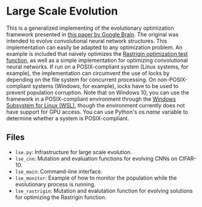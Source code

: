 # Large Scale Evolution

This is a generalized implementing of the evolutionary optimization framework presented in [this paper by Google Brain](https://arxiv.org/abs/1703.01041). The original was intended to evolve convolutional neural network structures. This implementation can easily be adapted to any optimization problem. An example is included that naively optimizes the [Rastrigin optimization test function](https://en.wikipedia.org/wiki/Rastrigin_function), as well as a simple implementation for optimizing convolutional neural networks. If run on a POSIX-compliant system (Linux systems, for example), the implementation can circumvent the use of locks by depending on the file system for concurrent processing. On non-POSIX-compliant systems (Windows, for example), locks have to be used to prevent population corruption. Note that on Windows 10, you can use the framework in a POSIX-compliant environment through the [Windows Subsystem for Linux (WSL)](https://en.wikipedia.org/wiki/Windows_Subsystem_for_Linux), though the environment currently does not have support for GPU access. You can use Python's *os.name* variable to determine whether a system is POSIX-compliant.

## Files

* `lse.py`: Infrastructure for large scale evolution.
* `lse_cnn`: Mutation and evaluation functions for evolving CNNs on CIFAR-10.
* `lse_main`: Command-line interface.
* `lse_monitor`: Example of how to monitor the population while the evolutionary process is running.
* `lse_rastrigin`: Mutation and evalutation function for evolving solutions for optimizing the Rastrigin function.